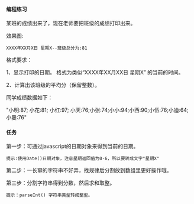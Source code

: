 #### 编程练习

某班的成绩出来了，现在老师要把班级的成绩打印出来。

效果图:

    XXXX年XX月X日 星期X--班级总分为:81

格式要求：

1、显示打印的日期。 格式为类似“XXXX年XX月XX日 星期X” 的当前的时间。

2、计算出该班级的平均分（保留整数）。

同学成绩数据如下：

"小明:87; 小花:81; 小红:97; 小天:76;小张:74;小小:94;小西:90;小伍:76;小迪:64;小曼:76"

#### 任务

第一步：可通过javascript的日期对象来得到当前的日期。

    提示:使用Date()日期对象，注意星期返回值为0-6，所以要转成文字"星期X"

第二步：一长窜的字符串不好弄，找规律后分割放到数组里更好操作哦。

第三步：分割字符串得到分数，然后求和取整。

    提示：parseInt() 字符串类型转成整型。